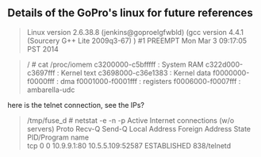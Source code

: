 Details of the GoPro's linux for future references
------------------------------


>	Linux version 2.6.38.8 (jenkins@goproelgfwbld) (gcc version 4.4.1 (Sourcery G++ Lite 2009q3-67) ) #1 PREEMPT Mon Mar 3 09:17:05 PST 2014


>	/ # cat /proc/iomem 
>	c3200000-c5bfffff : System RAM
>	  c322d000-c3697fff : Kernel text
>	  c3698000-c36e1383 : Kernel data
>	f0000000-f0000fff : dma
>	f0001000-f0001fff : registers
>	f0006000-f0007fff : ambarella-udc


here is the telnet connection, see the IPs?
>	/tmp/fuse_d # netstat -e -n -p
>	Active Internet connections (w/o servers)
>	Proto Recv-Q Send-Q Local Address           Foreign Address         State       PID/Program name    
>	tcp        0      0 10.9.9.1:80             10.5.5.109:52587        ESTABLISHED 838/telnetd		
